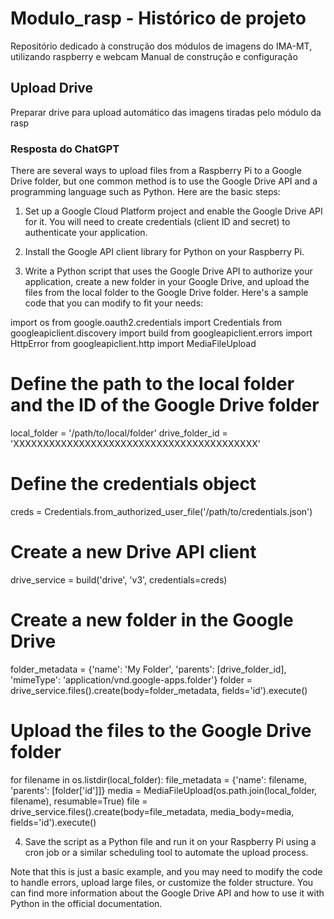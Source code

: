 # Modulo_rasp - Histórico de projeto 
Repositório dedicado à construção dos módulos de imagens do IMA-MT, utilizando raspberry e webcam
Manual de construção e configuração

## Upload Drive

Preparar drive para upload automático das imagens tiradas pelo módulo da rasp

### Resposta do ChatGPT

There are several ways to upload files from a Raspberry Pi to a Google Drive folder, but one common method is to use the Google Drive API and a programming language such as Python. Here are the basic steps:

1. Set up a Google Cloud Platform project and enable the Google Drive API for it. You will need to create credentials (client ID and secret) to authenticate your application.

2. Install the Google API client library for Python on your Raspberry Pi.

3. Write a Python script that uses the Google Drive API to authorize your application, create a new folder in your Google Drive, and upload the files from the local folder to the Google Drive folder. Here's a sample code that you can modify to fit your needs:

import os
from google.oauth2.credentials import Credentials
from googleapiclient.discovery import build
from googleapiclient.errors import HttpError
from googleapiclient.http import MediaFileUpload

# Define the path to the local folder and the ID of the Google Drive folder
local_folder = '/path/to/local/folder'
drive_folder_id = 'XXXXXXXXXXXXXXXXXXXXXXXXXXXXXXXXXXXXXXXXX'

# Define the credentials object
creds = Credentials.from_authorized_user_file('/path/to/credentials.json')

# Create a new Drive API client
drive_service = build('drive', 'v3', credentials=creds)

# Create a new folder in the Google Drive
folder_metadata = {'name': 'My Folder', 'parents': [drive_folder_id], 'mimeType': 'application/vnd.google-apps.folder'}
folder = drive_service.files().create(body=folder_metadata, fields='id').execute()

# Upload the files to the Google Drive folder
for filename in os.listdir(local_folder):
    file_metadata = {'name': filename, 'parents': [folder['id']]}
    media = MediaFileUpload(os.path.join(local_folder, filename), resumable=True)
    file = drive_service.files().create(body=file_metadata, media_body=media, fields='id').execute()

4. Save the script as a Python file and run it on your Raspberry Pi using a cron job or a similar scheduling tool to automate the upload process.

Note that this is just a basic example, and you may need to modify the code to handle errors, upload large files, or customize the folder structure. You can find more information about the Google Drive API and how to use it with Python in the official documentation.
